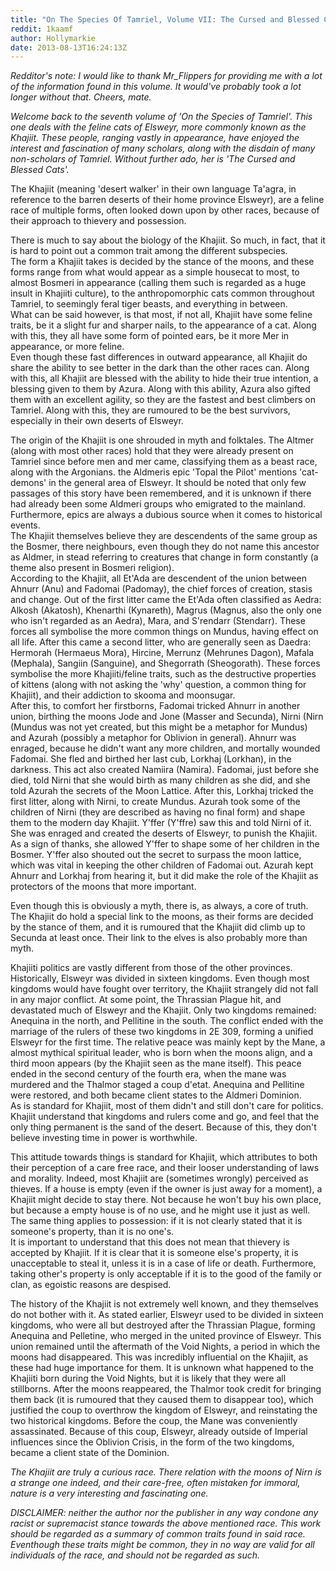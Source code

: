 ```yaml
---
title: "On The Species Of Tamriel, Volume VII: The Cursed and Blessed Cats"
reddit: 1kaamf
author: Hollymarkie
date: 2013-08-13T16:24:13Z
---
```


*Redditor's note: I would like to thank Mr_Flippers for providing me with a lot of the information found in this volume. It would've probably took a lot longer without that. Cheers, mate.*

*Welcome back to the seventh volume of 'On the Species of Tamriel'. This one deals with the feline cats of Elsweyr, more commonly known as the Khajiit. These people, ranging vastly in appearance, have enjoyed the interest and fascination of many scholars, along with the disdain of many non-scholars of Tamriel. Without further ado, her is 'The Cursed and Blessed Cats'.*

The Khajiit (meaning 'desert walker' in their own language Ta'agra, in reference to the barren deserts of their home province Elsweyr), are a feline race of multiple forms, often looked down upon by other races, because of their approach to thievery and possession.

There is much to say about the biology of the Khajiit. So much, in fact, that it is hard to point out a common trait among the different subspecies.  
The form a Khajiit takes is decided by the stance of the moons, and these forms range from what would appear as a simple housecat to most, to almost Bosmeri in appearance (calling them such is regarded as a huge insult in Khajiiti culture), to the anthropomorphic cats common throughout Tamriel, to seemingly feral tiger beasts, and everything in between.  
What can be said however, is that most, if not all, Khajiit have some feline traits, be it a slight fur and sharper nails, to the appearance of a cat. Along with this, they all have some form of pointed ears, be it more Mer in appearance, or more feline.  
Even though these fast differences in outward appearance, all Khajiit do share the ability to see better in the dark than the other races can. Along with this, all Khajiit are blessed with the ability to hide their true intention, a blessing given to them by Azura. Along with this ability, Azura also gifted them with an excellent agility, so they are the fastest and best climbers on Tamriel. Along with this, they are rumoured to be the best survivors, especially in their own deserts of Elsweyr.

The origin of the Khajiit is one shrouded in myth and folktales. The Altmer (along with most other races) hold that they were already present on Tamriel since before men and mer came, classifying them as a beast race, along with the Argonians. the Aldmeris epic 'Topal the Pilot' mentions 'cat-demons' in the general area of Elsweyr. It should be noted that only few passages of this story have been remembered, and it is unknown if there had already been some Aldmeri groups who emigrated to the mainland. Furthermore, epics are always a dubious source when it comes to historical events.  
The Khajiit themselves believe they are descendents of the same group as the Bosmer, there neighbours, even though they do not name this ancestor as Aldmer, in stead referring to creatures that change in form constantly (a theme also present in Bosmeri religion).  
According to the Khajiit, all Et'Ada are descendent of the union between Ahnurr (Anu) and Fadomai (Padomay), the chief forces of creation, stasis and change. Out of the first litter came the Et'Ada often classified as Aedra: Alkosh (Akatosh), Khenarthi (Kynareth), Magrus (Magnus, also the only one who isn't regarded as an Aedra), Mara, and S'rendarr (Stendarr). These forces all symbolise the more common things on Mundus, having effect on all life. After this came a second litter, who are generally seen as Daedra: Hermorah (Hermaeus Mora), Hircine, Merrunz (Mehrunes Dagon), Mafala (Mephala), Sangiin (Sanguine), and Shegorrath (Sheogorath). These forces symbolise the more Khajiiti/feline traits, such as the destructive properties of kittens (along with not asking the 'why' question, a common thing for Khajiit), and their addiction to skooma and moonsugar.  
After this, to comfort her firstborns, Fadomai tricked Ahnurr in another union, birthing the moons Jode and Jone (Masser and Secunda), Nirni (Nirn (Mundus was not yet created, but this might be a metaphor for Mundus) and Azurah (possibly a metaphor for Oblivion in general). Ahnurr was enraged, because he didn't want any more children, and mortally wounded Fadomai. She fled and birthed her last cub, Lorkhaj (Lorkhan), in the darkness. This act also created Namiira (Namira). Fadomai, just before she died, told Nirni that she would birth as many children as she did, and she told Azurah the secrets of the Moon Lattice. After this, Lorkhaj tricked the first litter, along with Nirni, to create Mundus. Azurah took some of the children of Nirni (they are described as having no final form) and shape them to the modern day Khajiit. Y'ffer (Y'ffre) saw this and told Nirni of it. She was enraged and created the deserts of Elsweyr, to punish the Khajiit. As a sign of thanks, she allowed Y'ffer to shape some of her children in the Bosmer. Y'ffer also shouted out the secret to surpass the moon lattice, which was vital in keeping the other children of Fadomai out. Azurah kept Ahnurr and Lorkhaj from hearing it, but it did make the role of the Khajiit as protectors of the moons that more important.

Even though this is obviously a myth, there is, as always, a core of truth. The Khajiit do hold a special link to the moons, as their forms are decided by the stance of them, and it is rumoured that the Khajiit did climb up to Secunda at least once. Their link to the elves is also probably more than myth.

Khajiiti politics are vastly different from those of the other provinces. Historically, Elsweyr was divided in sixteen kingdoms. Even though most kingdoms would have fought over territory, the Khajiit strangely did not fall in any major conflict. At some point, the Thrassian Plague hit, and devastated much of Elsweyr and the Khajiit. Only two kingdoms remained: Anequina in the north, and Pellitine in the south. The conflict ended with the marriage of the rulers of these two kingdoms in 2E 309, forming a unified Elsweyr for the first time. The relative peace was mainly kept by the Mane, a almost mythical spiritual leader, who is born when the moons align, and a third moon appears (by the Khajiit seen as the mane itself). This peace ended in the second century of the fourth era, when the mane was murdered and the Thalmor staged a coup d'etat. Anequina and Pellitine were restored, and both became client states to the Aldmeri Dominion.  
As is standard for Khajiit, most of them didn't and still don't care for politics. Khajiit understand that kingdoms and rulers come and go, and feel that the only thing permanent is the sand of the desert. Because of this, they don't believe investing time in power is worthwhile.

This attitude towards things is standard for Khajiit, which attributes to both their perception of a care free race, and their looser understanding of laws and morality. Indeed, most Khajiit are (sometimes wrongly) perceived as thieves. If a house is empty (even if the owner is just away for a moment), a Khajiit might decide to stay there. Not because he won't buy his own place, but because a empty house is of no use, and he might use it just as well. The same thing applies to possession: if it is not clearly stated that it is someone's property, than it is no one's.  
It is important to understand that this does not mean that thievery is accepted by Khajiit. If it is clear that it is someone else's property, it is unacceptable to steal it, unless it is in a case of life or death. Furthermore, taking other's property is only acceptable if it is to the good of the family or clan, as egoistic reasons are despised.

The history of the Khajiit is not extremely well known, and they themselves do not bother with it. As stated earlier, Elsweyr used to be divided in sixteen kingdoms, who were all but destroyed after the Thrassian Plague, forming Anequina and Pelletine, who merged in the united province of Elsweyr. This union remained until the aftermath of the Void Nights, a period in which the moons had disappeared. This was incredibly influential on the Khajiit, as these had huge importance for them. It is unknown what happened to the Khajiiti born during the Void Nights, but it is likely that they were all stillborns. After the moons reappeared, the Thalmor took credit for bringing them back (it is rumoured that they caused them to disappear too), which justified the coup to overthrow the kingdom of Elsweyr, and reinstating the two historical kingdoms. Before the coup, the Mane was conveniently assassinated. Because of this coup, Elsweyr, already outside of Imperial influences since the Oblivion Crisis, in the form of the two kingdoms, became a client state of the Dominion.

*The Khajiit are truly a curious race. There relation with the moons of Nirn is a strange one indeed, and their care-free, often mistaken for immoral, nature is a very interesting and fascinating one.*

*DISCLAIMER: neither the author nor the publisher in any way condone any racist or supremacist stance towards the above mentioned race. This work should be regarded as a summary of common traits found in said race. Eventhough these traits might be common, they in no way are valid for all individuals of the race, and should not be regarded as such.*
